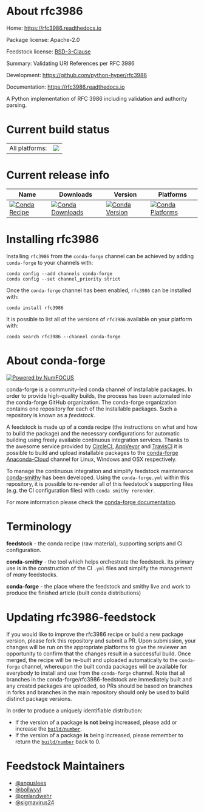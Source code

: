 About rfc3986
=============

Home: https://rfc3986.readthedocs.io

Package license: Apache-2.0

Feedstock license: [BSD-3-Clause](https://github.com/conda-forge/rfc3986-feedstock/blob/master/LICENSE.txt)

Summary: Validating URI References per RFC 3986

Development: https://github.com/python-hyper/rfc3986

Documentation: https://rfc3986.readthedocs.io

A Python implementation of RFC 3986 including validation and authority parsing.


Current build status
====================


<table><tr><td>All platforms:</td>
    <td>
      <a href="https://dev.azure.com/conda-forge/feedstock-builds/_build/latest?definitionId=3539&branchName=master">
        <img src="https://dev.azure.com/conda-forge/feedstock-builds/_apis/build/status/rfc3986-feedstock?branchName=master">
      </a>
    </td>
  </tr>
</table>

Current release info
====================

| Name | Downloads | Version | Platforms |
| --- | --- | --- | --- |
| [![Conda Recipe](https://img.shields.io/badge/recipe-rfc3986-green.svg)](https://anaconda.org/conda-forge/rfc3986) | [![Conda Downloads](https://img.shields.io/conda/dn/conda-forge/rfc3986.svg)](https://anaconda.org/conda-forge/rfc3986) | [![Conda Version](https://img.shields.io/conda/vn/conda-forge/rfc3986.svg)](https://anaconda.org/conda-forge/rfc3986) | [![Conda Platforms](https://img.shields.io/conda/pn/conda-forge/rfc3986.svg)](https://anaconda.org/conda-forge/rfc3986) |

Installing rfc3986
==================

Installing `rfc3986` from the `conda-forge` channel can be achieved by adding `conda-forge` to your channels with:

```
conda config --add channels conda-forge
conda config --set channel_priority strict
```

Once the `conda-forge` channel has been enabled, `rfc3986` can be installed with:

```
conda install rfc3986
```

It is possible to list all of the versions of `rfc3986` available on your platform with:

```
conda search rfc3986 --channel conda-forge
```


About conda-forge
=================

[![Powered by NumFOCUS](https://img.shields.io/badge/powered%20by-NumFOCUS-orange.svg?style=flat&colorA=E1523D&colorB=007D8A)](http://numfocus.org)

conda-forge is a community-led conda channel of installable packages.
In order to provide high-quality builds, the process has been automated into the
conda-forge GitHub organization. The conda-forge organization contains one repository
for each of the installable packages. Such a repository is known as a *feedstock*.

A feedstock is made up of a conda recipe (the instructions on what and how to build
the package) and the necessary configurations for automatic building using freely
available continuous integration services. Thanks to the awesome service provided by
[CircleCI](https://circleci.com/), [AppVeyor](https://www.appveyor.com/)
and [TravisCI](https://travis-ci.com/) it is possible to build and upload installable
packages to the [conda-forge](https://anaconda.org/conda-forge)
[Anaconda-Cloud](https://anaconda.org/) channel for Linux, Windows and OSX respectively.

To manage the continuous integration and simplify feedstock maintenance
[conda-smithy](https://github.com/conda-forge/conda-smithy) has been developed.
Using the ``conda-forge.yml`` within this repository, it is possible to re-render all of
this feedstock's supporting files (e.g. the CI configuration files) with ``conda smithy rerender``.

For more information please check the [conda-forge documentation](https://conda-forge.org/docs/).

Terminology
===========

**feedstock** - the conda recipe (raw material), supporting scripts and CI configuration.

**conda-smithy** - the tool which helps orchestrate the feedstock.
                   Its primary use is in the construction of the CI ``.yml`` files
                   and simplify the management of *many* feedstocks.

**conda-forge** - the place where the feedstock and smithy live and work to
                  produce the finished article (built conda distributions)


Updating rfc3986-feedstock
==========================

If you would like to improve the rfc3986 recipe or build a new
package version, please fork this repository and submit a PR. Upon submission,
your changes will be run on the appropriate platforms to give the reviewer an
opportunity to confirm that the changes result in a successful build. Once
merged, the recipe will be re-built and uploaded automatically to the
`conda-forge` channel, whereupon the built conda packages will be available for
everybody to install and use from the `conda-forge` channel.
Note that all branches in the conda-forge/rfc3986-feedstock are
immediately built and any created packages are uploaded, so PRs should be based
on branches in forks and branches in the main repository should only be used to
build distinct package versions.

In order to produce a uniquely identifiable distribution:
 * If the version of a package **is not** being increased, please add or increase
   the [``build/number``](https://docs.conda.io/projects/conda-build/en/latest/resources/define-metadata.html#build-number-and-string).
 * If the version of a package **is** being increased, please remember to return
   the [``build/number``](https://docs.conda.io/projects/conda-build/en/latest/resources/define-metadata.html#build-number-and-string)
   back to 0.

Feedstock Maintainers
=====================

* [@anguslees](https://github.com/anguslees/)
* [@bollwyvl](https://github.com/bollwyvl/)
* [@pmlandwehr](https://github.com/pmlandwehr/)
* [@sigmavirus24](https://github.com/sigmavirus24/)

